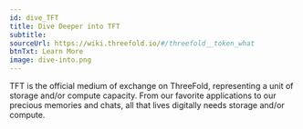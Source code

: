 ```yaml
---
id: dive_TFT
title: Dive Deeper into TFT
subtitle:
sourceUrl: https://wiki.threefold.io/#/threefold__token_what
btnTxt: Learn More
image: dive-into.png
---
```


TFT is the official medium of exchange on ThreeFold, representing a unit of storage and/or compute capacity. From our favorite applications to our precious memories and chats, all that lives digitally needs storage and/or compute.
